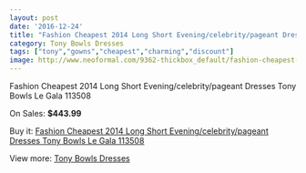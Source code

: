 ```yaml
---
layout: post
date: '2016-12-24'
title: "Fashion Cheapest 2014 Long Short Evening/celebrity/pageant Dresses Tony Bowls Le Gala 113508"
category: Tony Bowls Dresses
tags: ["tony","gowns","cheapest","charming","discount"]
image: http://www.neoformal.com/9362-thickbox_default/fashion-cheapest-2014-long-short-evening-celebrity-pageant-dresses-tony-bowls-le-gala-113508.jpg
---
```

Fashion Cheapest 2014 Long Short Evening/celebrity/pageant Dresses Tony Bowls Le Gala 113508

On Sales: **$443.99**
<a href="https://www.neoformal.com/en/tony-bowls-dresses/3242-fashion-cheapest-2014-long-short-evening-celebrity-pageant-dresses-tony-bowls-le-gala-113508.html"><amp-img layout="responsive" width="600" height="600" src="//www.neoformal.com/9362-thickbox_default/fashion-cheapest-2014-long-short-evening-celebrity-pageant-dresses-tony-bowls-le-gala-113508.jpg" alt="Fashion Cheapest 2014 Long Short Evening/celebrity/pageant Dresses Tony Bowls Le Gala 113508 0" /></a>
<a href="https://www.neoformal.com/en/tony-bowls-dresses/3242-fashion-cheapest-2014-long-short-evening-celebrity-pageant-dresses-tony-bowls-le-gala-113508.html"><amp-img layout="responsive" width="600" height="600" src="//www.neoformal.com/9366-thickbox_default/fashion-cheapest-2014-long-short-evening-celebrity-pageant-dresses-tony-bowls-le-gala-113508.jpg" alt="Fashion Cheapest 2014 Long Short Evening/celebrity/pageant Dresses Tony Bowls Le Gala 113508 1" /></a>
<a href="https://www.neoformal.com/en/tony-bowls-dresses/3242-fashion-cheapest-2014-long-short-evening-celebrity-pageant-dresses-tony-bowls-le-gala-113508.html"><amp-img layout="responsive" width="600" height="600" src="//www.neoformal.com/9365-thickbox_default/fashion-cheapest-2014-long-short-evening-celebrity-pageant-dresses-tony-bowls-le-gala-113508.jpg" alt="Fashion Cheapest 2014 Long Short Evening/celebrity/pageant Dresses Tony Bowls Le Gala 113508 2" /></a>
<a href="https://www.neoformal.com/en/tony-bowls-dresses/3242-fashion-cheapest-2014-long-short-evening-celebrity-pageant-dresses-tony-bowls-le-gala-113508.html"><amp-img layout="responsive" width="600" height="600" src="//www.neoformal.com/9364-thickbox_default/fashion-cheapest-2014-long-short-evening-celebrity-pageant-dresses-tony-bowls-le-gala-113508.jpg" alt="Fashion Cheapest 2014 Long Short Evening/celebrity/pageant Dresses Tony Bowls Le Gala 113508 3" /></a>
<a href="https://www.neoformal.com/en/tony-bowls-dresses/3242-fashion-cheapest-2014-long-short-evening-celebrity-pageant-dresses-tony-bowls-le-gala-113508.html"><amp-img layout="responsive" width="600" height="600" src="//www.neoformal.com/9363-thickbox_default/fashion-cheapest-2014-long-short-evening-celebrity-pageant-dresses-tony-bowls-le-gala-113508.jpg" alt="Fashion Cheapest 2014 Long Short Evening/celebrity/pageant Dresses Tony Bowls Le Gala 113508 4" /></a>

Buy it: [Fashion Cheapest 2014 Long Short Evening/celebrity/pageant Dresses Tony Bowls Le Gala 113508](https://www.neoformal.com/en/tony-bowls-dresses/3242-fashion-cheapest-2014-long-short-evening-celebrity-pageant-dresses-tony-bowls-le-gala-113508.html "Fashion Cheapest 2014 Long Short Evening/celebrity/pageant Dresses Tony Bowls Le Gala 113508")

View more: [Tony Bowls Dresses](https://www.neoformal.com/en/33-tony-bowls-dresses "Tony Bowls Dresses")
